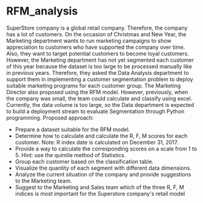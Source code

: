 # RFM_analysis
SuperStore company is a global retail company. Therefore, the company has a lot of customers. On the occasion of Christmas and New Year, the Marketing department wants to run marketing campaigns to show appreciation to customers who have supported the company over time. Also, they want to target potential customers to become loyal customers. However, the Marketing department has not yet segmented each customer of this year because the dataset is too large to be processed manually like in previous years. Therefore, they asked the Data Analysis department to support them in implementing a customer segmentation problem to deploy suitable marketing programs for each customer group. The Marketing Director also proposed using the RFM model. However, previously, when the company was small, the team could calculate and classify using excel. Currently, the data volume is too large, so the Data department is expected to build a deployment stream to evaluate Segmentation through Python programming. Proposed approach:

- Prepare a dataset suitable for the RFM model.
- Determine how to calculate and calculate the R, F, M scores for each customer. Note: R index date is calculated on December 31, 2017.
- Provide a way to calculate the corresponding scores on a scale from 1 to 5. Hint: use the quintile method of Statistics.
- Group each customer based on the classification table.
- Visualize the quantity of each segment with different data dimensions.
- Analyze the current situation of the company and provide suggestions to the Marketing team.
- Suggest to the Marketing and Sales team which of the three R, F, M indices is most important for the Superstore company's retail model
